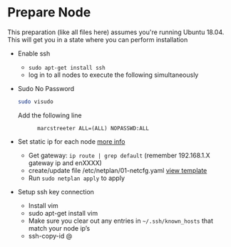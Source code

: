 # Prepare Node
This preparation (like all files here) assumes you're running Ubuntu 18.04.  This will get you in a state where you can perform installation

- Enable ssh
    - `sudo apt-get install ssh`
    - log in to all nodes to execute the following simultaneously
- Sudo No Password
	```bash
    sudo visudo
    ```
    Add the following line
	
    ```(Nano is opened) — add the following line, as the last line as the last line (to ensure it get's applied)
	      marcstreeter ALL=(ALL) NOPASSWD:ALL
    ```
- Set static ip for each node [more info](https://www.tecmint.com/configure-network-static-ip-address-in-ubuntu/)
    - Get gateway: `ip route | grep default` (remember 192.168.1.X gateway ip and enXXXX)
    - create/update file /etc/netplan/01-netcfg.yaml [view template](./templates/01-netcfg.yaml)
    -  Run `sudo netplan apply` to apply
- Setup ssh key connection
    - Install vim 
    -   sudo apt-get install vim
    - Make sure you clear out any entries in `~/.ssh/known_hosts` that match your node ip’s
    - ssh-copy-id <USERNAME>@<IP-ADDRESS-NOT-HOSTNAME-IN-HOSTS-FILE>